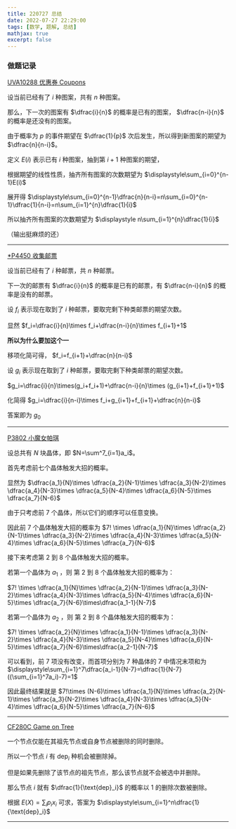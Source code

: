 ```yaml
---
title: 220727 总结
date: 2022-07-27 22:29:00
tags: [数学, 题解, 总结]
mathjax: true
excerpt: false
---
```




### 做题记录

[UVA10288 优惠券 Coupons](https://www.luogu.com.cn/problem/UVA10288)

设当前已经有了 $i$ 种图案，共有 $n$ 种图案。

那么，下一次的图案有 $\dfrac{i}{n}$ 的概率是已有的图案， $\dfrac{n-i}{n}$ 的概率是还没有的图案。

由于概率为 $p$ 的事件期望在 $\dfrac{1}{p}$ 次后发生，所以得到新图案的期望为 $\dfrac{n}{n-i}$。

定义 $E(i)$ 表示已有 $i$ 种图案，抽到第 $i+1$ 种图案的期望，

根据期望的线性性质，抽齐所有图案的次数期望为 $\displaystyle\sum_{i=0}^{n-1}E(i)$

展开得 $\displaystyle\sum_{i=0}^{n-1}\dfrac{n}{n-i}=n\sum_{i=0}^{n-1}\dfrac{1}{n-i}=n\sum_{i=1}^{n}\dfrac{1}{i}$

所以抽齐所有图案的次数期望为 $\displaystyle n\sum_{i=1}^{n}\dfrac{1}{i}$

（输出挺麻烦的还）

---

[*P4450 收集邮票](https://www.luogu.com.cn/problem/P4550)

设当前已经有了 $i$ 种邮票，共 $n$ 种邮票。

下一次的邮票有 $\dfrac{i}{n}$ 的概率是已有的邮票，有 $\dfrac{n-i}{n}$ 的概率是没有的邮票。

设 $f_i$ 表示现在取到了 $i$ 种邮票，要取完剩下种类邮票的期望次数。

显然 $f_i=\dfrac{i}{n}\times f_i+\dfrac{n-i}{n}\times f_{i+1}+1$

**所以为什么要加这个一**

移项化简可得， $f_i=f_{i+1}+\dfrac{n}{n-i}$

设 $g_i$ 表示现在取到了 $i$ 种邮票，要取完剩下种类邮票的期望次数。

$g_i=\dfrac{i}{n}\times(g_i+f_i+1)+\dfrac{n-i}{n}\times (g_{i+1}+f_{i+1}+1)$

化简得 $g_i=\dfrac{i}{n-i}\times f_i+g_{i+1}+f_{i+1}+\dfrac{n}{n-i}$

答案即为 $g_0$

---

[P3802 小魔女帕琪](https://www.luogu.com.cn/problem/P3802)

设总共有 $N$ 块晶体，即 $N=\sum^7_{i=1}a_i$。

首先考虑前七个晶体触发大招的概率。

显然为 $\dfrac{a_1}{N}\times \dfrac{a_2}{N-1}\times \dfrac{a_3}{N-2}\times \dfrac{a_4}{N-3}\times \dfrac{a_5}{N-4}\times \dfrac{a_6}{N-5}\times \dfrac{a_7}{N-6}$

由于只考虑前 $7$ 个晶体，所以它们的顺序可以任意变换。

因此前 $7$ 个晶体触发大招的概率为 $7! \times \dfrac{a_1}{N}\times \dfrac{a_2}{N-1}\times \dfrac{a_3}{N-2}\times \dfrac{a_4}{N-3}\times \dfrac{a_5}{N-4}\times \dfrac{a_6}{N-5}\times \dfrac{a_7}{N-6}$

接下来考虑第 $2$ 到 $8$ 个晶体触发大招的概率。

若第一个晶体为 $a_1$ ，则 第 $2$ 到 $8$ 个晶体触发大招的概率为：

$7! \times \dfrac{a_1}{N}\times \dfrac{a_2}{N-1}\times \dfrac{a_3}{N-2}\times \dfrac{a_4}{N-3}\times \dfrac{a_5}{N-4}\times \dfrac{a_6}{N-5}\times \dfrac{a_7}{N-6}\times\dfrac{a_1-1}{N-7}$

若第一个晶体为 $a_2$ ，则 第 $2$ 到 $8$ 个晶体触发大招的概率为：

$7! \times \dfrac{a_2}{N}\times \dfrac{a_1}{N-1}\times \dfrac{a_3}{N-2}\times \dfrac{a_4}{N-3}\times \dfrac{a_5}{N-4}\times \dfrac{a_6}{N-5}\times \dfrac{a_7}{N-6}\times\dfrac{a_2-1}{N-7}$

可以看到，前 $7$ 项没有改变，而首项分别为 $7$ 种晶体的 $7$ 中情况末项和为 $\displaystyle\sum_{i=1}^7\dfrac{a_i-1}{N-7}=\dfrac{1}{N-7}((\sum_{i=1}^7a_i)-7)=1$

因此最终结果就是 $7!\times (N-6)\times \dfrac{a_1}{N}\times \dfrac{a_2}{N-1}\times \dfrac{a_3}{N-2}\times \dfrac{a_4}{N-3}\times \dfrac{a_5}{N-4}\times \dfrac{a_6}{N-5}\times \dfrac{a_7}{N-6}$

---

[CF280C Game on Tree](https://www.luogu.com.cn/problem/CF280C)

一个节点仅能在其祖先节点或自身节点被删除的同时删除。

所以一个节点 $i$ 有 $\text{dep}_i$ 种机会被删除掉。

但是如果先删除了该节点的祖先节点，那么该节点就不会被选中并删除。

那么节点 $i$ 就有 $\dfrac{1}{\text{dep}_i}$ 的概率以 $1$ 的删除次数被删除。

根据 $E(X)=\sum_ip_ix_i$ 可求，答案为 $\displaystyle\sum_{i=1}^n\dfrac{1}{\text{dep}_i}$

---
